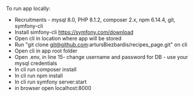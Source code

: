 To run app locally:
+ Recruitments - mysql 8.0, PHP 8.1.2, composer 2.x, npm 6.14.4, git, symfony-cli
+ Install simfony-cli https://symfony.com/download
+ Open cli in location where app will be stored
+ Run "git clone git@github.com:artursBiezbardis/recipes_page.git" on cli
+ Open cli in app root folder
+ Open .env, in line 15- change username and password for DB - use your mysql credentials
+ In cli run composer install
+ In cli run npm install
+ In cli run symfony server:start
+ in browser open localhost:8000